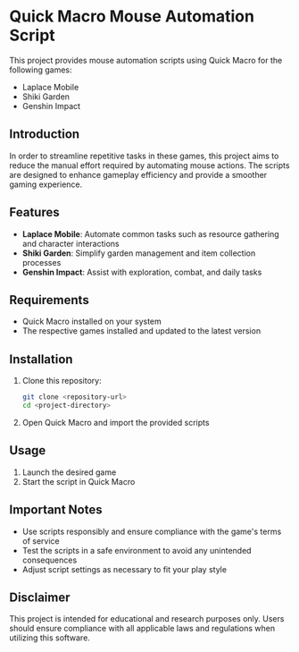 # Quick Macro Mouse Automation Script

This project provides mouse automation scripts using Quick Macro for the following games:

- Laplace Mobile
- Shiki Garden
- Genshin Impact

## Introduction

In order to streamline repetitive tasks in these games, this project aims to reduce the manual effort required by automating mouse actions. The scripts are designed to enhance gameplay efficiency and provide a smoother gaming experience.

## Features

- **Laplace Mobile**: Automate common tasks such as resource gathering and character interactions
- **Shiki Garden**: Simplify garden management and item collection processes
- **Genshin Impact**: Assist with exploration, combat, and daily tasks

## Requirements

- Quick Macro installed on your system
- The respective games installed and updated to the latest version

## Installation

1. Clone this repository:

   ```bash
   git clone <repository-url>
   cd <project-directory>
   ```

2. Open Quick Macro and import the provided scripts

## Usage

1. Launch the desired game
2. Start the script in Quick Macro

## Important Notes

- Use scripts responsibly and ensure compliance with the game's terms of service
- Test the scripts in a safe environment to avoid any unintended consequences
- Adjust script settings as necessary to fit your play style

## Disclaimer

This project is intended for educational and research purposes only. Users should ensure compliance with all applicable laws and regulations when utilizing this software.
